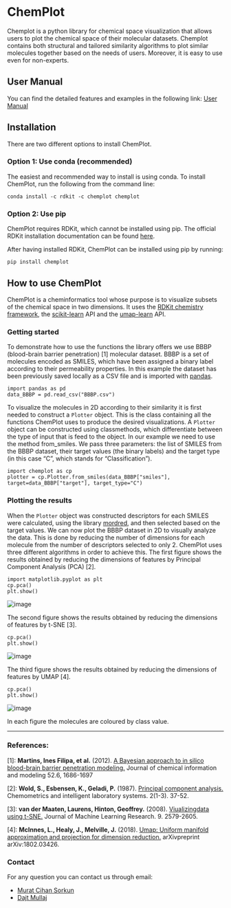 # ChemPlot

Chemplot is a python library for chemical space visualization that allows users to plot the chemical space of their molecular datasets. Chemplot contains both structural and tailored similarity algorithms to plot similar molecules together based on the needs of users. Moreover, it is easy to use even for non-experts.

## User Manual

You can find the detailed features and examples in the following link: [User Manual](https://chemplot.readthedocs.io/en/latest/)

## Installation

There are two different options to install ChemPlot.

### Option 1: Use conda (recommended)

The easiest and recommended way to install is using conda. To install
ChemPlot, run the following from the command line:

    conda install -c rdkit -c chemplot chemplot

### Option 2: Use pip

ChemPlot requires RDKit, which cannot be installed using pip. The
official RDKit installation documentation can be found
[here](http://www.rdkit.org/docs/Install.html).

After having installed RDKit, ChemPlot can be installed using pip by
running:

    pip install chemplot

## How to use ChemPlot

ChemPlot is a cheminformatics tool whose purpose is to visualize subsets
of the chemical space in two dimensions. It uses the [RDKit chemistry
framework](http://www.rdkit.org), the
[scikit-learn](http://scikit-learn.org/stable/index.html) API and the
[umap-learn](https://github.com/lmcinnes/umap) API.

### Getting started

To demonstrate how to use the functions the library offers we use
BBBP (blood-brain barrier penetration) [1] molecular dataset. BBBP is a
set of molecules encoded as SMILES, which have been assigned a binary
label according to their permeability properties. In this example the
dataset has been previously saved locally as a CSV file and is imported
with [pandas](https://pandas.pydata.org/pandas-docs/stable/index.html).

``` {.sourceCode .python3}
import pandas as pd
data_BBBP = pd.read_csv("BBBP.csv")
```

To visualize the molecules in 2D according to their similarity it is
first needed to construct a `Plotter` object. This is the class
containing all the functions ChemPlot uses to produce the desired
visualizations. A `Plotter` object can be constructed using
classmethods, which differentiate between the type of input that is feed
to the object. In our example we need to use the method from\_smiles. We
pass three parameters: the list of SMILES from the BBBP dataset, their
target values (the binary labels) and the target type (in this case “C”,
which stands for “Classification”).

``` {.sourceCode .python3}
import chemplot as cp
plotter = cp.Plotter.from_smiles(data_BBBP["smiles"], target=data_BBBP["target"], target_type="C")
```

### Plotting the results

When the `Plotter` object was constructed descriptors for each SMILES
were calculated, using the library
[mordred](http://mordred-descriptor.github.io/documentation/v0.1.0/introduction.html),
and then selected based on the target values. We can now plot the BBBP
dataset in 2D to visually analyze the data. This is done by reducing the
number of dimensions for each molecule from the number of descriptors
selected to only 2. ChemPlot uses three different algorithms in order to
achieve this. The first figure shows the results obtained by reducing
the dimensions of features by Principal Component Analysis (PCA) [2].

``` {.sourceCode .python3}
import matplotlib.pyplot as plt
cp.pca()
plt.show()
```

![image](https://github.com/mcsorkun/ChemPlot/blob/main/images/gs_pca.png)

The second figure shows the results obtained by reducing the dimensions
of features by t-SNE [3].

``` {.sourceCode .python3}
cp.pca()
plt.show()
```

![image](https://github.com/mcsorkun/ChemPlot/blob/main/images/gs_tsne.png)

The third figure shows the results obtained by reducing the dimensions
of features by UMAP [4].

``` {.sourceCode .python3}
cp.pca()
plt.show()
```

![image](https://github.com/mcsorkun/ChemPlot/blob/main/images/gs_umap.png)

In each figure the molecules are coloured by class value.

* * * * *

<h3>
References:

</h3>

[1]: **Martins, Ines Filipa, et al.** (2012). [A Bayesian approach to
    in silico blood-brain barrier penetration
    modeling.](https://pubmed.ncbi.nlm.nih.gov/22612593/) Journal of
    chemical information and modeling 52.6, 1686-1697

[2]: **Wold, S., Esbensen, K., Geladi, P.** (1987). [Principal
    component
    analysis.](https://www.sciencedirect.com/science/article/abs/pii/0169743987800849)
    Chemometrics and intelligent laboratory systems. 2(1-3). 37-52.

[3]: **van der Maaten, Laurens, Hinton, Geoffrey.** (2008).
    [Viualizingdata using
    t-SNE.](https://www.jmlr.org/papers/volume9/vandermaaten08a/vandermaaten08a.pdf?fbclid=IwAR0Bgg1eA5TFmqOZeCQXsIoL6PKrVXUFaskUKtg6yBhVXAFFvZA6yQiYx-M)
    Journal of Machine Learning Research. 9. 2579-2605.

[4]: **McInnes, L., Healy, J., Melville, J.** (2018). [Umap: Uniform
    manifold approximation and projection for dimension
    reduction.](https://arxiv.org/abs/1802.03426) arXivpreprint
    arXiv:1802.03426.
    
### Contact

For any question you can contact us through email:

- [Murat Cihan Sorkun](mailto:mcsorkun@gmail.com)
- [Dajt Mullaj](mailto:dajt.mullai@gmail.com)


